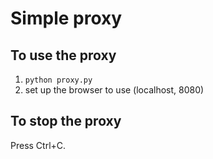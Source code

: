 # Simple proxy

## To use the proxy

1. `python proxy.py`
2. set up the browser to use (localhost, 8080)

## To stop the proxy

Press Ctrl+C.
